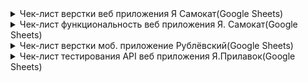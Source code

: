<details>
<summary>Чек-лист верстки веб приложения Я Самокат(Google Sheets)</summary>
  
![Checkone](https://i.ibb.co/FBKnPdJ/image.jpg)
</details>

<details>
<summary>Чек-лист функциональность веб приложения Я. Самокат(Google Sheets)</summary>
  
![imageup.ru](https://imageup.ru/img211/4579662/chek-list-funktsionalnost-veb-prilozheniia-ia-samokat_pages-to-jpg-0001.jpg)
![imageup.ru](https://imageup.ru/img12/4579663/chek-list-funktsionalnost-veb-prilozheniia-ia-samokat_pages-to-jpg-0002.jpg)
</details>

<details>
<summary>Чек-лист верстки моб. приложение Рублёвский(Google Sheets)</summary>

![imageup.ru](https://imageup.ru/img132/4579667/chek-list-verstki-mob-prilozhenie-rublevskii-v-google-sheets_page-0001-1.jpg)
</details>

<details>
<summary>Чек-лист тестирования API веб приложения Я.Прилавок(Google Sheets)</summary>

![imageup.ru](https://imageup.ru/img81/4579636/chek-list-testirovaniia-api-veb-prilozheniia-ia-prilavok_page-0001-kopiia.jpg)
![imageup.ru](https://imageup.ru/img154/4579642/chek-list-testirovaniia-api-veb-prilozheniia-ia-prilavok_page-0002.jpg)
![imageup.ru](https://imageup.ru/img12/4579649/chek-list-testirovaniia-api-veb-prilozheniia-ia-prilavok_page-0003.jpg)
![imageup.ru](https://imageup.ru/img195/4579652/chek-list-testirovaniia-api-veb-prilozheniia-ia-prilavok_page-0004.jpg)
![imageup.ru](https://imageup.ru/img163/4579655/chek-list-testirovaniia-api-veb-prilozheniia-ia-prilavok_page-0005.jpg)
![imageup.ru](https://imageup.ru/img245/4579656/chek-list-testirovaniia-api-veb-prilozheniia-ia-prilavok_page-0006.jpg)

<details>
<summary>Чек-лист на проверку прерываний в моб. приложнии Я Метро</summary>
  
![imageup.ru](https://imageup.ru/img279/4579629/chek-list-na-proverku-preryvanii-v-mob-prilozhnii-ia-metro.png)
</details>












































